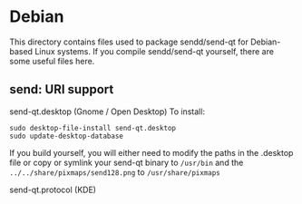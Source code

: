 
Debian
====================
This directory contains files used to package sendd/send-qt
for Debian-based Linux systems. If you compile sendd/send-qt yourself, there are some useful files here.

## send: URI support ##


send-qt.desktop  (Gnome / Open Desktop)
To install:

	sudo desktop-file-install send-qt.desktop
	sudo update-desktop-database

If you build yourself, you will either need to modify the paths in
the .desktop file or copy or symlink your send-qt binary to `/usr/bin`
and the `../../share/pixmaps/send128.png` to `/usr/share/pixmaps`

send-qt.protocol (KDE)
